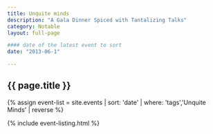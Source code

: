 ```yaml
---
title: Unquite minds
description: "A Gala Dinner Spiced with Tantalizing Talks"
category: Notable
layout: full-page

#### date of the latest event to sort
date: "2013-06-1"

---
```

<section id="main-content">
<div class="grid-container large">
<section class="heading">
<h2 class="underline">{{ page.title }}</h2>
</section>

<div class="events-card-list fade-out-siblings">
{% assign event-list = site.events | sort: 'date' | where: 'tags','Unquite Minds' | reverse %}

{% include event-listing.html %}
